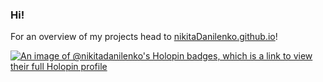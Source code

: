 ### Hi!

For an overview of my projects head to [nikitaDanilenko.github.io](http://nikitaDanilenko.github.io)!

[![An image of @nikitadanilenko's Holopin badges, which is a link to view their full Holopin profile](https://holopin.me/nikitadanilenko)](https://holopin.io/@nikitadanilenko)

<!--
**nikitaDanilenko/nikitaDanilenko** is a ✨ _special_ ✨ repository because its `README.md` (this file) appears on your GitHub profile.

Here are some ideas to get you started:

- 🔭 I’m currently working on ...
- 🌱 I’m currently learning ...
- 👯 I’m looking to collaborate on ...
- 🤔 I’m looking for help with ...
- 💬 Ask me about ...
- 📫 How to reach me: ...
- 😄 Pronouns: ...
- ⚡ Fun fact: ...
-->
